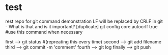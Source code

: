 # test
rest repo for git command demonstration
LF will be replaced by CRLF in git - What is that and is it important? [duplicate]
git config core.autocrlf true #use this command when necessary

first --> git status #(repreating this every time)
second --> git add filename
third --> git commit -m 'comment'
fourth --> git log
finally --> git push


